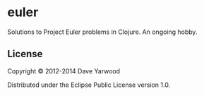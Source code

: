 # euler

Solutions to Project Euler problems in Clojure. An ongoing hobby.

## License

Copyright © 2012-2014 Dave Yarwood

Distributed under the Eclipse Public License version 1.0.
